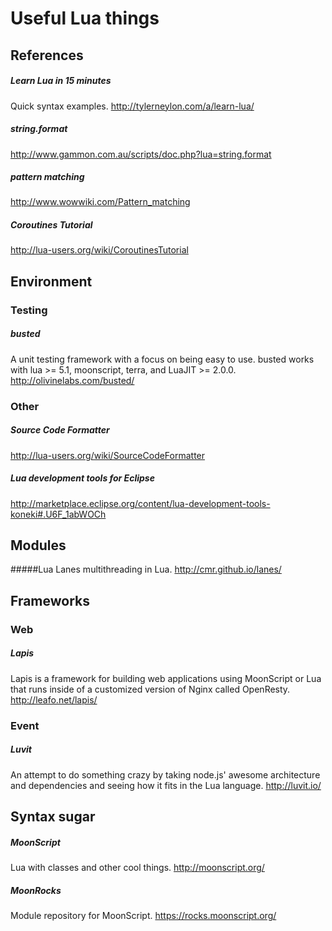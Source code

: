 # Useful Lua things



## References

##### Learn Lua in 15 minutes
Quick syntax examples. http://tylerneylon.com/a/learn-lua/

##### string.format
http://www.gammon.com.au/scripts/doc.php?lua=string.format

##### pattern matching
http://www.wowwiki.com/Pattern_matching

##### Coroutines Tutorial
http://lua-users.org/wiki/CoroutinesTutorial



## Environment


### Testing

##### busted
A unit testing framework with a focus on being easy to use. busted works with lua >= 5.1, moonscript, terra, and LuaJIT >= 2.0.0.
http://olivinelabs.com/busted/


### Other

##### Source Code Formatter
http://lua-users.org/wiki/SourceCodeFormatter

##### Lua development tools for Eclipse
http://marketplace.eclipse.org/content/lua-development-tools-koneki#.U6F_1abWOCh



## Modules

#####Lua Lanes
multithreading in Lua.
http://cmr.github.io/lanes/


## Frameworks


### Web

##### Lapis
Lapis is a framework for building web applications using MoonScript or Lua that runs inside of a customized version of Nginx called OpenResty.
http://leafo.net/lapis/


### Event

##### Luvit
An attempt to do something crazy by taking node.js' awesome architecture and dependencies and seeing how it fits in the Lua language. 
http://luvit.io/



## Syntax sugar

##### MoonScript
Lua with classes and other cool things.
http://moonscript.org/
##### MoonRocks
Module repository for MoonScript.
https://rocks.moonscript.org/
